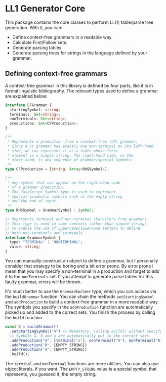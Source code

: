 # LL1 Generator Core

This package contains the core classes to perform LL(1) table/parse tree generation.
With it, you can:

- Define context-free grammars in a readable way.
- Calculate First/Follow sets.
- Generate parsing tables.
- Generate parsing trees for strings in the language defined by your grammar.

## Defining context-free grammars

A context-free grammar in this library is defined by four parts, like it is in
formal linguistic bibliography. The relevant types used to define a grammar are explained below:

```typescript
interface CFGrammar {
  startingSymbol: string;
  terminals: Set<string>;
  nonTerminals: Set<string>;
  productions: Set<CFProduction>;
}

/**
 * Represents a production from a context-free (CF) grammar.
 * Since a CF grammar has exactly one non-terminal on its left-hand
 * side, we can represent it as a tuple whose first
 * element is a simple string. The right-hand side, on the
 * other hand, is any sequence of grammar/special symbols.
 */
type CFProduction = [string, Array<RHSSymbol>];

/**
 * Any symbol that can appear on the right-hand side
 * of a grammar production.
 * The JavaScript Symbol type is used to represent
 * special grammatic symbols such as the empty string
 * and the end of input.
 */
type RHSSymbol = GrammarSymbol | Symbol;

// Represents terminal and non-terminal characters from grammars.
// This type is used in some contexts rather than simple strings
// to enable the use of uppercase/lowercase letters to define
// both non-terminals and terminals.
interface GrammarSymbol {
  type: "TERMINAL" | "NONTERMINAL";
  value: string;
}
```

You can manually construct an object to define a grammar, but I personally
consider that strategy to be boring and a bit error prone. By error prone I mean
that you may specify a non-terminal in a production and forget to add it to
the `nonTerminals` set. If you attempt to generate parse tables for this
faulty grammar, errors will be thrown.

It's much better to use the `GrammarBuilder` type, which you can access
via the `buildGrammar` function. You can chain the methods `setStartingSymbol`
and `addProduction` to build a context-free grammar in a more readable way.
The symbols you specify in the `addProduction` function are automatically picked up
and added to the correct sets. You finish the process by calling the `build` function.

```typescript
const G = buildGrammar()
  .setStartingSymbol("A") // Mandatory. Calling build() without specifying this will result in an error
  // Symbols A, B and a are automatically put in the correct sets.
  .addProduction("A", [terminal("a"), nonTerminal("A"), nonTerminal("B")])
  .addProduction("B", [EMPTY_STRING])
  .addProduction("A", [EMPTY_STRING])
  .build();
```

The `terminal` and `nonTerminal` functions are mere utilities. You can also use object
literals, if you want. The `EMPTY_STRING` value is a special symbol that represents, you guessed it,
the empty string.

